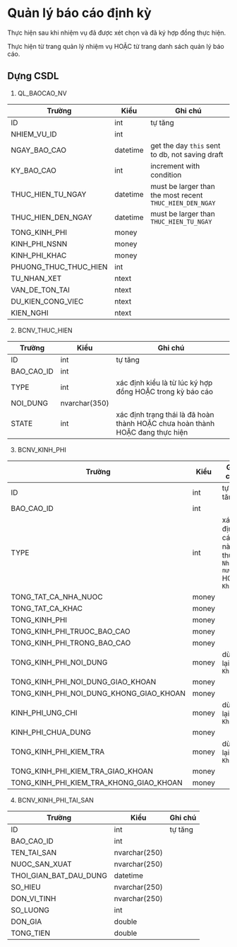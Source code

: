 # Quản lý báo cáo định kỳ

Thực hiện sau khi nhiệm vụ đã được xét chọn và đã ký hợp đồng thực hiện.

Thực hiện từ trang quản lý nhiệm vụ HOẶC từ trang danh sách quản lý báo cáo.

## Dựng CSDL

1. QL_BAOCAO_NV

Trường | Kiểu | Ghi chú
--- | --- | ---
ID | int | tự tăng
NHIEM_VU_ID | int |
NGAY_BAO_CAO | datetime | get the day `this` sent to db, not saving draft
KY_BAO_CAO | int | increment with condition
THUC_HIEN_TU_NGAY | datetime | must be larger than the most recent `THUC_HIEN_DEN_NGAY`
THUC_HIEN_DEN_NGAY | datetime | must be larger than `THUC_HIEN_TU_NGAY`
TONG_KINH_PHI | money |
KINH_PHI_NSNN | money |
KINH_PHI_KHAC | money |
PHUONG_THUC_THUC_HIEN | int |
TU_NHAN_XET | ntext |
VAN_DE_TON_TAI | ntext |
DU_KIEN_CONG_VIEC | ntext |
KIEN_NGHI | ntext |

2. BCNV_THUC_HIEN

Trường | Kiểu | Ghi chú
--- | --- | ---
ID | int | tự tăng
BAO_CAO_ID | int |
TYPE | int | xác định kiểu là từ lúc ký hợp đồng HOẶC trong kỳ báo cáo
NOI_DUNG | nvarchar(350) |
STATE | int | xác định trạng thái là đã hoàn thành HOẶC chưa hoàn thành HOẶC đang thực hiện

3. BCNV_KINH_PHI

Trường | Kiểu | Ghi chú
--- | --- | ---
ID | int | tự tăng
BAO_CAO_ID | int |
TYPE | int | xác định cái nào thuộc `Nhà nước` HOẶC `Khác`
TONG_TAT_CA_NHA_NUOC | money |
TONG_TAT_CA_KHAC | money |
TONG_KINH_PHI | money |
TONG_KINH_PHI_TRUOC_BAO_CAO | money |
TONG_KINH_PHI_TRONG_BAO_CAO | money |
TONG_KINH_PHI_NOI_DUNG | money | dùng lại bởi `Khác`
TONG_KINH_PHI_NOI_DUNG_GIAO_KHOAN | money |
TONG_KINH_PHI_NOI_DUNG_KHONG_GIAO_KHOAN | money |
KINH_PHI_UNG_CHI | money | dùng lại bởi `Khác`
KINH_PHI_CHUA_DUNG | money |
TONG_KINH_PHI_KIEM_TRA | money | dùng lại bởi `Khác`
TONG_KINH_PHI_KIEM_TRA_GIAO_KHOAN | money | 
TONG_KINH_PHI_KIEM_TRA_KHONG_GIAO_KHOAN | money | 

4. BCNV_KINH_PHI_TAI_SAN

Trường | Kiểu | Ghi chú
--- | --- | ---
ID | int | tự tăng
BAO_CAO_ID | int |
TEN_TAI_SAN | nvarchar(250) |
NUOC_SAN_XUAT | nvarchar(250) |
THOI_GIAN_BAT_DAU_DUNG | datetime |
SO_HIEU | nvarchar(250) |
DON_VI_TINH | nvarchar(250) |
SO_LUONG | int |
DON_GIA | double |
TONG_TIEN | double |